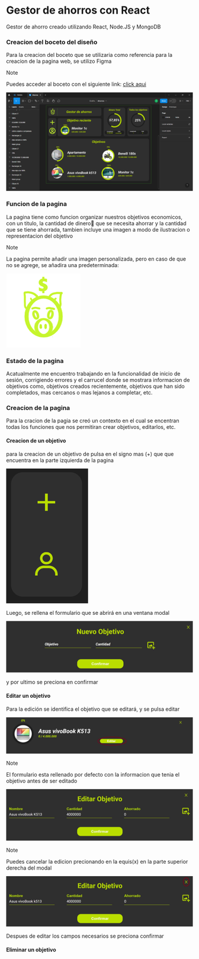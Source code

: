 # Gestor de ahorros con React

Gestor de ahorro creado utilizando React, Node.JS y MongoDB

### Creacion del boceto del diseño

Para la creacion del boceto que se utilizaria como referencia para la creacion de la pagina web, se utilizo Figma

>[!NOTE] 
> Puedes acceder al boceto con el siguiente link:
>[click aqui](https://www.figma.com/file/oMhBibkLbX1TzGgETWfRlj/Ahorros?type=design&node-id=0%3A1&mode=design&t=ppkmoX07jPD7s5Jf-1)


![FigmaBoceto](./readmeImages/figmaBoceto.png)

### Funcion de la pagina

La pagina tiene como funcion organizar nuestros objetivos economicos, con un titulo, la cantidad de dinero💸 que se necesita ahorrar y la cantidad que se tiene ahorrada, tambien incluye una imagen a modo de ilustracion o representacion del objetivo

>[!NOTE] 
>La pagina permite añadir una imagen personalizada, pero en caso de que no se agrege, se añadira una predeterminada:

![ImagenDefault](./public/logo.png)

### Estado de la pagina

Acatualmente me encuentro trabajando en la funcionalidad de inicio de sesión, corrigiendo errores y el carrucel donde se mostrara informacion de objetivos como, objetivos creados recientemente, objetivos que han sido completados, mas cercanos o mas lejanos a completar, etc. 

### Creacion de la pagina

Para la cracion de la pagia se creó un contexto en el cual se encentran todas los funciones que nos permitiran crear objetivos, editarlos, etc.

#### Creacion de un objetivo

para la creacion de un objetivo de pulsa en el signo mas (+) que que encuentra en la parte izquierda de la pagina

![AddImage](./readmeImages/crearObjetivo.png)

Luego, se rellena el formulario que se abrirá en una ventana modal

![AddForm](./readmeImages/addForm.jpg)

y por ultimo se preciona en confirmar 

#### Editar un objetivo 

Para la edición se identifica el objetivo que se editará, y se pulsa editar

![EditObjetive](./readmeImages/editarObjetivo.jpg)

>[!NOTE] 
>El formulario esta rellenado por defecto con la informacion que tenia el objetivo antes de ser editado

![FormEdit](./readmeImages/editForm.jpg)

>[!NOTE] 
>Puedes cancelar la edicion precionando en la equis(x) en la parte superior derecha del modal

![CancelEdit](./readmeImages/cancelEdit.jpg)

Despues de editar los campos necesarios se preciona confirmar

#### Eliminar un objetivo